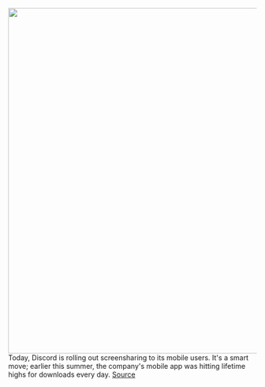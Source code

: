 <img src='https://cdn.vox-cdn.com/thumbor/pPUzKb4tYkHWyT5n-6bXYmCXjXg=/0x0:2040x1360/1200x800/filters:focal(857x517:1183x843)/cdn.vox-cdn.com/uploads/chorus_image/image/68523536/acastro_200318_1777_discord_0001.0.0.jpg' width='700px' /><br/>
Today, Discord is rolling out screensharing to its mobile users. It's a smart move; earlier this summer, the company's mobile app was hitting lifetime highs for downloads every day.
<a href='https://www.theverge.com/2020/12/16/22177044/discord-mobile-screen-share-tiktok-among-us'> Source <a/>